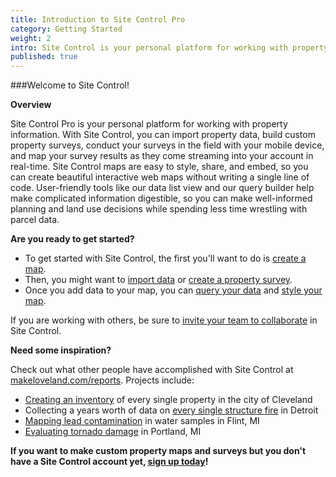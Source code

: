 ```yaml
---
title: Introduction to Site Control Pro
category: Getting Started
weight: 2
intro: Site Control is your personal platform for working with property information
published: true
---
```


###Welcome to Site Control!

**Overview**

Site Control Pro is your personal platform for working with property information. With Site Control, you can import property data, build custom property surveys, conduct your surveys in the field with your mobile device, and map your survey results as they come streaming into your account in real-time. Site Control maps are easy to style, share, and embed, so you can create beautiful interactive web maps without writing a single line of code. User-friendly tools like our data list view and our query builder help make complicated information digestible, so you can make well-informed planning and land use decisions while spending less time wrestling with parcel data.

**Are you ready to get started?**

* To get started with Site Control, the first you'll want to do is [create a map](https://sitecontrol.us/support/Create-a-New-Map).
* Then, you might want to [import data](https://sitecontrol.us/support/Importing-Data-via-CSV) or [create a property survey](https://sitecontrol.us/support/Start-Your-Property-Survey).
* Once you add data to your map, you can [query your data](https://sitecontrol.us/support/Query) and [style your map](https://sitecontrol.us/support/Using-Styles-to-Color-Code-Parcels).

If you are working with others, be sure to [invite your team to collaborate](https://sitecontrol.us/support/Invite-Collaborators) in Site Control.

**Need some inspiration?**

Check out what other people have accomplished with Site Control at [makeloveland.com/reports](http://makeloveland.com/reports). Projects include:  
* [Creating an inventory](http://makeloveland.com/reports/cleveland) of every single property in the city of Cleveland  
* Collecting a years worth of data on [every single structure fire](http://makeloveland.com/reports/fire) in Detroit  
* [Mapping lead contamination](http://makeloveland.com/reports/flint) in water samples in Flint, MI  
* [Evaluating tornado damage](https://makeloveland.com/blog/portland-tornado-damage-survey) in Portland, MI

**If you want to make custom property maps and surveys but you don't have a Site Control account yet, [sign up today](http://sitecontrol.us)!**